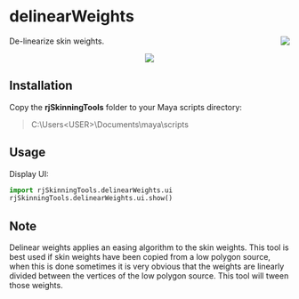 # delinearWeights
<img align="right" src="https://github.com/robertjoosten/rjSkinningTools/blob/master/icons/delinearWeights.png">
De-linearize skin weights.
<p align="center"><img src="https://github.com/robertjoosten/rjSkinningTools/blob/master/delinearWeights/README.gif"></p>

## Installation
Copy the **rjSkinningTools** folder to your Maya scripts directory:
> C:\Users\<USER>\Documents\maya\scripts

## Usage
Display UI:
```python
import rjSkinningTools.delinearWeights.ui
rjSkinningTools.delinearWeights.ui.show()
```
 
## Note
Delinear weights applies an easing algorithm to the skin weights. This tool is best used if skin weights have been copied from a low polygon source, when this is done sometimes it is very obvious that the weights are linearly divided between the vertices of the low polygon source. This tool will tween those weights.